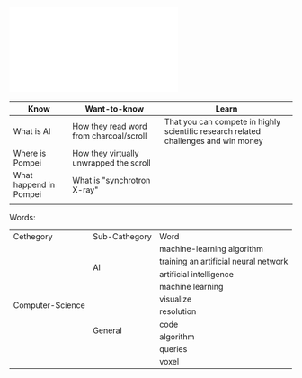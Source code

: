 ![](/Notatki/Semestr%203/Język%20angielski%20-%20C1.1/Ćwiczenia/Portfolio/The%20Elder%20Scrolls/AI%20reads%20text%20from%20ancient%20Herculaneum%20scroll%20for%20the%20first%20time.pdf)

| Know                   | Want-to-know                            | Learn                                                                               |
| ---------------------- | --------------------------------------- | ----------------------------------------------------------------------------------- |
| What is AI             | How they read word from charcoal/scroll | That you can compete in highly scientific research related challenges and win money |
| Where is Pompei        | How they virtually unwrapped the scroll |                                                                                     |
| What happend in Pompei | What is "synchrotron X-ray"             |                                                                                     |
|                        |                                         |                                                                                     |

Words:
<table>
<tbody>
<tr>
<td>Cethegory</td>
<td>Sub-Cathegory</td>
<td>Word</td>
</tr>
<tr>
<td rowspan=10>Computer-Science</td>
<td rowspan="4">AI</td>
<td>machine-learning algorithm</td>
</tr>
<tr>
<td>training an artificial neural network</td>
</tr>
<tr>
<td>artificial intelligence</td>
</tr>
<tr>
<td>machine learning</td>
</tr>
<tr>
<td rowspan=6>General</td>
<td>visualize</td>
</tr>
<tr>
<td>resolution</td>
</tr>
<tr>
<td>code</td>
</tr>
<tr>
<td>algorithm</td>
</tr>
<tr>
<td>queries</td>
</tr>
<tr>
<td>voxel</td>
</tr>
</tbody>
</table>

